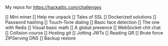 My repos for https://hackattic.com/challenges


[] Mini miner
[] Help me unpack
[] Tales of SSL
[] Dockerized solutions
[] Password hashing
[] Touch-Tone dialing
[] Basic face detection
[] The one with Redis
[] Visual basic math
[] A global presence
[] WebSocket chit chat
[] Collision course
[] Hosting git
[] Jotting JWTs
[] Reading QR
[] Brute force ZIPServing DNS
[] Backup restore

